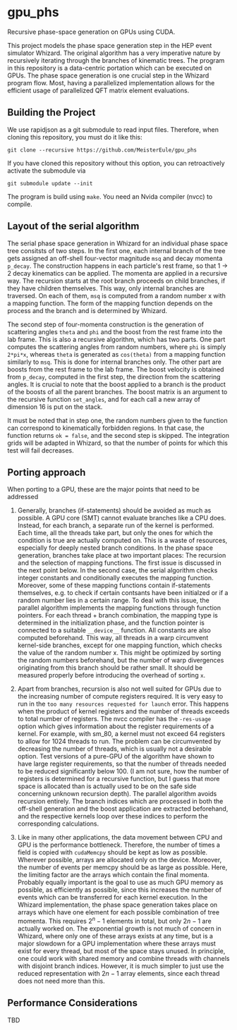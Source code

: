 # gpu_phs
Recursive phase-space generation on GPUs using CUDA.

This project models the phase space generation step in the HEP event simulator Whizard. The original algorithm has a very imperative nature by recursively iterating through the branches of kinematic trees. The program in this repository is a data-centric portation which can be executed on GPUs.
The phase space generation is one crucial step in the Whizard program flow. Most, having a parallelized implementation allows for the efficient usage of parallelized QFT matrix element evaluations.

## Building the Project

We use rapidjson as a git submodule to read input files. Therefore, when cloning this repository, you must do it like this:
```
git clone --recursive https://github.com/MeisterEule/gpu_phs
```

If you have cloned this repository without this option, you can retroactively activate the submodule via
```
git submodule update --init
```

The program is build using `make`. You need an Nvida compiler (nvcc) to compile.

## Layout of the serial algorithm

The serial phase space generation in Whizard for an individual phase space tree consitsts of two steps. In the first one, each internal branch of the tree gets assigned an off-shell four-vector magnitude `msq` and decay momenta `p_decay`. The construction happens in each particle's rest frame, so that 1 -> 2 decay kinematics can be applied. 
The momenta are applied in a recursive way. The recursion starts at the root branch proceeds on child branches, if they have children themselves. This way, only internal branches are traversed. On each of them, `msq` is computed from a random number x with a mapping function. The form of the mapping function depends on the process and the branch and is determined by Whizard. 

The second step of four-momenta construction is the generation of scattering angles `theta` and `phi` and the boost from the rest frame into the lab frame. This is also a recursive algorithm, which has two parts. One part computes the scattering angles from random numbers, where `phi` is simply `2*pi*x`, whereas `theta` is generated as `cos(theta)` from a mapping function similarly to `msq`. This is done for internal branches only. The other part are boosts from the rest frame to the lab frame. The boost velocity is obtained from `p_decay`, computed in the first step, the direction from the scattering angles. It is crucial to note that the boost applied to a branch is the product of the boosts of all the parent branches. The boost matrix is an argument to the recursive function `set_angles`, and for each call a new array of dimension 16 is put on the stack. 

It must be noted that in step one, the random numbers given to the function can correspond to kinematically forbidden regions. In that case, the function returns `ok = false`, and the second step is skipped. The integration grids will be adapted in Whizard, so that the number of points for which this test will fail decreases.

## Porting approach

When porting to a GPU, these are the major points that need to be addressed

1. Generally, branches (if-statements) should be avoided as much as possible. A GPU core (SMT) cannot evaluate branches like a CPU does. Instead, for each branch, a separate run of the kernel is performed. Each time, all the threads take part, but only the ones for which the condition is true are actually computed on. This is a waste of resources, especially for deeply nested branch conditions. In the phase space generation, branches take place at two important places: The recursion and the selection of mapping functions. The first issue is discussed in the next point below. In the second case, the serial algorithm checks integer constants and conditionally executes the mapping function. Moreover, some of these mapping functions contain if-statements themselves, e.g. to check if certain contsants have been initialzed or if a random number lies in a certain range. To deal with this issue, the parallel algorithm implements the mapping functions through function pointers. For each thread + branch combination, the mapping type is determined in the initialization phase, and the function pointer is connected to a suitable `__device__` function. All constants are also computed beforehand. This way, all threads in a warp circumvent kernel-side branches, except for one mapping function, which checks the value of the random number x. This might be optimized by sorting the random numbers beforehand, but the number of warp divergences originating from this branch should be rather small. It should be measured properly before introducing the overhead of sorting `x`.

2. Apart from branches, recursion is also not well suited for GPUs due to the increasing number of compute registers required. It is very easy to run in the `too many resources requested for launch` error. This happens when the product of kernel registers and the number of threads exceeds to total number of registers. The nvcc compiler has the `-res-usage` option which gives information about the register requirements of a kernel.  For example, with sm_80, a kernel must not exceed 64 registers to allow for 1024 threads to run. The problem can be circumvented by decreasing the number of threads, which is usually not a desirable option. Test versions of a pure-GPU of the algorithm have shown to have large register requirements, so that the number of threads needed to be reduced significantly below 100. (I am not sure, how the number of registers is determined for a recursive function, but I guess that more space is allocated than is actually used to be on the safe side concerning unknown recursion depth). The parallel algorithm avoids recursion entirely. The branch indices which are processed in both the off-shell generation and the boost application are extracted beforehand, and the respective kernels loop over these indices to perform the corresponding calculations.

3. Like in many other applications, the data movement between CPU and GPU is the performance bottleneck. Therefore, the number of times a field is copied with `cudaMemcpy` should be kept as low as possible. Wherever possible, arrays are allocated only on the device. Moreover, the number of events per memcpy should be as large as possible. Here, the limiting factor are the arrays which contain the final momenta. Probably equally important is the goal to use as much GPU memory as possible, as efficiently as possible, since this increases the number of events which can be transferred for each kernel execution. In the Whizard implementation, the phase space generation takes place on arrays which have one element for each possible combination of tree momenta. This requires $2^n-1$ elements in total, but only $2n-1$ are actually worked on. The exponential growth is not much of concern in Whizard, where only one of these arrays exists at any time, but is a major slowdown for a GPU implementation where these arrays must exist for every thread, but most of the space stays unused. In principle, one could work with shared memory and combine threads with channels with disjoint branch indices. However, it is much simpler to just use the reduced representation with $2n-1$ array elements, since each thread does not need more than this.
## Performance Considerations

TBD

